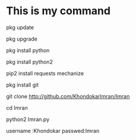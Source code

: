 # This is my command 
pkg update

pkg upgrade

pkg install python

pkg install python2

pip2 install requests mechanize

pkg install git

git clone http://github.com/KhondokarImran/Imran

cd Imran

python2 Imran.py


username :Khondokar
passwed:Imran
